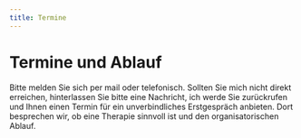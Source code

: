 ```yaml
---
title: Termine
---
```

# Termine und Ablauf

Bitte melden Sie sich per mail oder telefonisch. Sollten Sie mich nicht direkt erreichen, hinterlassen Sie bitte eine Nachricht, ich werde Sie zurückrufen und Ihnen einen Termin für ein unverbindliches Erstgespräch anbieten. Dort besprechen wir, ob eine Therapie sinnvoll ist und den organisatorischen Ablauf.
